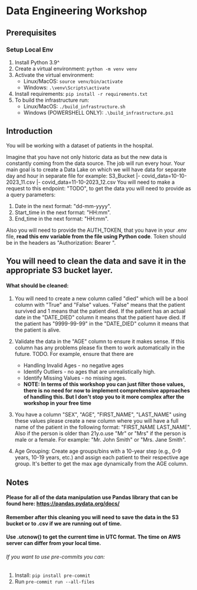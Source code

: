 
# Data Engineering Workshop

## Prerequisites
### Setup Local Env
1. Install Python 3.9^
2. Create a virtual environment: ```python -m venv venv```
3. Activate the virtual environment:
   - Linux/MacOS: ```source venv/bin/activate```
   - Windows: ```.\venv\Scripts\activate```
4. Install requirements: ```pip install -r requirements.txt```
5. To build the infrastructure run:
   - Linux/MacOS: ```./build_infrastructure.sh```
   - Windows (POWERSHELL ONLY): ```.\build_infrastructure.ps1```

## Introduction
You will be working with a dataset of patients in the hospital.

Imagine that you have not only historic data as but the new data is constantly coming from the data source.
The job will run every hour. Your main goal is to create a Data Lake on which we will have data for
separate day and hour in separate file for example:
S3_Bucket
|- covid_data=10-10-2023_11.csv
|- covid_data=11-10-2023_12.csv
You will need to make a request to this endpoint: "TODO", to get the data you will need to provide as a query parameters:
1. Date in the next format: "dd-mm-yyyy".
2. Start_time in the next format: "HH:mm".
3. End_time in the next format: "HH:mm".

Also you will need to provide the AUTH_TOKEN, that you have in your .env file,
**read this env variable from the file using Python code**.
Token should be in the headers as "Authorization: Bearer <TOKEN>".

## You will need to clean the data and save it in the appropriate S3 bucket layer.
#### What should be cleaned:
1. You will need to create a new column called "died" which will be a bool column with "True" and "False" values.
  "False" means that the patient survived and 1 means that the patient died. If the patient has an actual date
  in the "DATE_DIED" column it means that the patient have died. If the patient has "9999-99-99" in the "DATE_DIED" column
  it means that the patient is alive.
2. Validate the data in the "AGE" column to ensure it makes sense.  If this column has any problems please fix
   them to work automatically in the future.
TODO. For example, ensure that there are
   - Handling Invalid Ages - no negative ages
   - Identify Outliers - no ages that are unrealistically high.
   - Identify Missing Values - no missing ages.
   - **NOTE: In terms of this workshop you can just filter those values, there is no need for now to implement comprehensive
approaches of handling this. But I don't stop you to it more complex after the workshop in your free time**

3. You have a column "SEX", "AGE", "FIRST_NAME", "LAST_NAME" using these values please create a new column where
   you will have a full name of the patient in the following format: "FIRST_NAME LAST_NAME". Also if the person
   is older than 21y.o.use "Mr" or "Mrs" if the person is male or a female.
   For example: "Mr. John Smith" or "Mrs. Jane Smith".

4. Age Grouping:
   Create age groups/bins with a 10-year step (e.g., 0-9 years, 10-19 years, etc.)
   and assign each patient to their respective age group. It's better to get the max age dynamically from the AGE column.


## Notes
#### Please for all of the data manipulation use Pandas library that can be found here: https://pandas.pydata.org/docs/
#### Remember after this cleaning you will need to save the data in the S3 bucket or to .csv if we are running out of time.
#### Use .utcnow() to get the current time in UTC format. The time on AWS server can differ from your local time.

###### If you want to use pre-commits you can:
1. Install: ```pip install pre-commit```
2. Run      ```pre-commit run --all-files```

